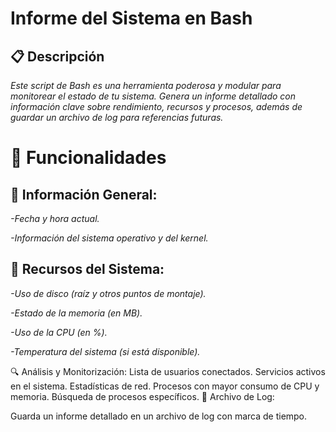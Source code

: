 # Informe del Sistema en Bash
## 📋 Descripción

*Este script de Bash es una herramienta poderosa y modular para monitorear el estado de tu sistema. Genera un informe detallado con información clave sobre rendimiento, recursos y procesos, además de guardar un archivo de log para referencias futuras.*

# 🚀 Funcionalidades

## 📅 Información General:
*-Fecha y hora actual.*

*-Información del sistema operativo y del kernel.*

## 💾 Recursos del Sistema:
*-Uso de disco (raíz y otros puntos de montaje).*

*-Estado de la memoria (en MB).*

*-Uso de la CPU (en %).*

*-Temperatura del sistema (si está disponible).*

🔍 Análisis y Monitorización:
Lista de usuarios conectados.
Servicios activos en el sistema.
Estadísticas de red.
Procesos con mayor consumo de CPU y memoria.
Búsqueda de procesos específicos.
📂 Archivo de Log:

Guarda un informe detallado en un archivo de log con marca de tiempo.
